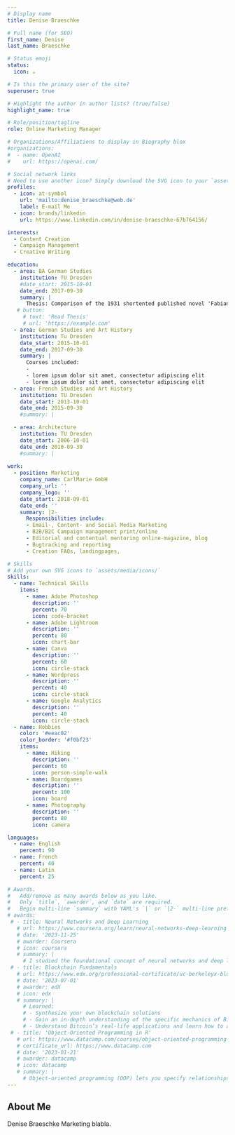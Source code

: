 ```yaml
---
# Display name
title: Denise Braeschke

# Full name (for SEO)
first_name: Denise
last_name: Braeschke

# Status emoji
status:
  icon: ☕️

# Is this the primary user of the site?
superuser: true

# Highlight the author in author lists? (true/false)
highlight_name: true

# Role/position/tagline
role: Online Marketing Manager

# Organizations/Affiliations to display in Biography blox
#organizations:
#  - name: OpenAI
#    url: https://openai.com/

# Social network links
# Need to use another icon? Simply download the SVG icon to your `assets/media/icons/` folder.
profiles:
  - icon: at-symbol
    url: 'mailto:denise_braeschke@web.de'
    label: E-mail Me
  - icon: brands/linkedin
    url: https://www.linkedin.com/in/denise-braeschke-67b764156/

interests:
  - Content Creation
  - Campaign Management
  - Creative Writing

education:
  - area: BA German Studies
    institution: TU Dresden
    #date_start: 2015-10-01
    date_end: 2017-09-30
    summary: |
      Thesis: Comparison of the 1931 shortented published novel 'Fabian' written by Erich Kästner with the original text 'der Gang vor die Hunde' (republished in 2013) in context of the beginning nazi dictatorship in Germany.
   # button:
     # text: 'Read Thesis'
     # url: 'https://example.com'
  - area: German Studies and Art History
    institution: Tu Dresden
    date_start: 2015-10-01
    date_end: 2017-09-30
    summary: |
      Courses included:
      - 
      - lorem ipsum dolor sit amet, consectetur adipiscing elit
      - lorem ipsum dolor sit amet, consectetur adipiscing elit
  - area: French Studies and Art History
    institution: TU Dresden
    date_start: 2013-10-01
    date_end: 2015-09-30
    #summary: |

  - area: Architecture
    institution: TU Dresden
    date_start: 2006-10-01
    date_end: 2010-09-30
    #summary: |
      
work:
  - position: Marketing
    company_name: CarlMarie GmbH
    company_url: ''
    company_logo: ''
    date_start: 2018-09-01
    date_end: ''
    summary: |2-
      Responsibilities include:
      - Email-, Content- and Social Media Marketing
      - B2B/B2C Campaign management print/online
      - Editorial and contentual mentoring online-magazine, blog
      - Bugtracking and reporting
      - Creation FAQs, landingpages,

# Skills
# Add your own SVG icons to `assets/media/icons/`
skills:
  - name: Technical Skills
    items:
      - name: Adobe Photoshop
        description: ''
        percent: 70
        icon: code-bracket
      - name: Adobe Lightroom
        description: ''
        percent: 80
        icon: chart-bar
      - name: Canva
        description: ''
        percent: 60
        icon: circle-stack
      - name: Wordpress
        description: ''
        percent: 40
        icon: circle-stack
      - name: Google Analytics
        description: ''
        percent: 40
        icon: circle-stack
  - name: Hobbies
    color: '#eeac02'
    color_border: '#f0bf23'
    items:
      - name: Hiking
        description: ''
        percent: 60
        icon: person-simple-walk
      - name: Boardgames
        description: ''
        percent: 100
        icon: board
      - name: Photography
        description: ''
        percent: 80
        icon: camera

languages:
  - name: English
    percent: 90
  - name: French
    percent: 40
  - name: Latin
    percent: 25

# Awards.
#   Add/remove as many awards below as you like.
#   Only `title`, `awarder`, and `date` are required.
#   Begin multi-line `summary` with YAML's `|` or `|2-` multi-line prefix and indent 2 spaces below.
# awards:
 # - title: Neural Networks and Deep Learning
   # url: https://www.coursera.org/learn/neural-networks-deep-learning
   # date: '2023-11-25'
   # awarder: Coursera
   # icon: coursera
   # summary: |
     # I studied the foundational concept of neural networks and deep learning. By the end, I was familiar with the significant technological trends driving the rise of deep learning; build, train, and apply fully connected deep neural networks; implement efficient (vectorized) neural networks; identify key parameters in a neural network’s architecture; and apply deep learning to your own applications.
 # - title: Blockchain Fundamentals
   # url: https://www.edx.org/professional-certificate/uc-berkeleyx-blockchain-fundamentals
   # date: '2023-07-01'
   # awarder: edX
   # icon: edx
   # summary: |
     # Learned:
     # - Synthesize your own blockchain solutions
     # - Gain an in-depth understanding of the specific mechanics of Bitcoin
     # - Understand Bitcoin’s real-life applications and learn how to attack and destroy Bitcoin, Ethereum, smart contracts and Dapps, and alternatives to Bitcoin’s Proof-of-Work consensus algorithm
 # - title: 'Object-Oriented Programming in R'
   # url: https://www.datacamp.com/courses/object-oriented-programming-with-s3-and-r6-in-r
   # certificate_url: https://www.datacamp.com
   # date: '2023-01-21'
   # awarder: datacamp
   # icon: datacamp
   # summary: |
     # Object-oriented programming (OOP) lets you specify relationships between functions and the objects that they can act on, helping you manage complexity in your code. This is an intermediate level course, providing an introduction to OOP, using the S3 and R6 systems. S3 is a great day-to-day R programming tool that simplifies some of the functions that you write. R6 is especially useful for industry-specific analyses, working with web APIs, and building GUIs.
---
```


## About Me

Denise Braeschke Marketing blabla.
